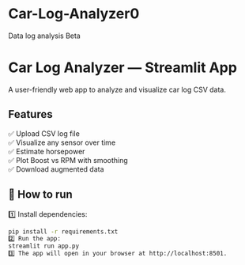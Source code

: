 # Car-Log-Analyzer0
Data log analysis Beta
# Car Log Analyzer — Streamlit App

A user-friendly web app to analyze and visualize car log CSV data.

## Features
✅ Upload CSV log file  
✅ Visualize any sensor over time  
✅ Estimate horsepower  
✅ Plot Boost vs RPM with smoothing  
✅ Download augmented data

## 🚀 How to run

1️⃣ Install dependencies:
```bash
pip install -r requirements.txt
2️⃣ Run the app:
streamlit run app.py
3️⃣ The app will open in your browser at http://localhost:8501.
